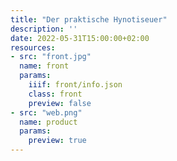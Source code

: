 ```yaml
---
title: "Der praktische Hynotiseuer"
description: ''
date: 2022-05-31T15:00:00+02:00
resources:
- src: "front.jpg"
  name: front
  params:
    iiif: front/info.json
    class: front
    preview: false
- src: "web.png"
  name: product
  params:
    preview: true
---
```

